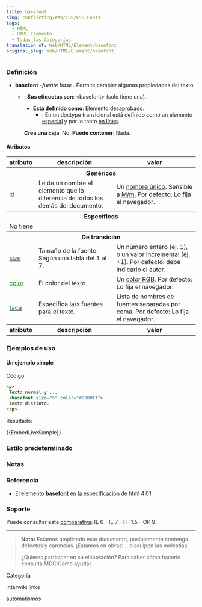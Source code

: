 ```yaml
---
title: basefont
slug: conflicting/Web/CSS/CSS_Fonts
tags:
  - HTML
  - HTML:Elemento
  - Todas_las_Categorías
translation_of: Web/HTML/Element/basefont
original_slug: Web/HTML/Element/basefont
---
```


### Definición

- **basefont** -_fuente base_ . Permite cambiar algunas propiedades del texto.

  - : **Sus etiquetas son**: \<basefont> (solo tiene una).

    - **Está definido como**: Elemento [desaprobado](es/HTML/Elemento/Tipos_de_elementos#desaprobado).
      - : En un doctype transicional está definido como un elemento [especial](es/HTML/Elemento/Tipos_de_elementos#especial) y por lo tanto [en línea](es/HTML/Elemento/Tipos_de_elementos#enlinea).

    **Crea una caja**: No.
    **Puede contener**: Nada.

#### Atributos

<table class="fullwidth-table standard-table">
  <tbody>
    <tr>
      <th>atributo</th>
      <th>descripción</th>
      <th>valor</th>
    </tr>
    <tr>
      <th colspan="3">Genéricos</th>
    </tr>
    <tr>
      <td>
        <a
          class="external"
          href="http://html.conclase.net/w3c/html401-es/struct/global.html#adef-id"
          ><span style="color: green">id</span></a
        >
      </td>
      <td>
        Le da un nombre al elemento que lo diferencia de todos los demás del
        documento.
      </td>
      <td>
        Un
        <a
          class="external"
          href="http://html.conclase.net/w3c/html401-es/types.html#type-id"
          >nombre único</a
        >. Sensible a
        <abbr title="diferencia entre Máyusculas y minúsculas">M/m.</abbr> Por
        defecto: Lo fija el navegador.
      </td>
    </tr>
    <tr>
      <th colspan="3">Específicos</th>
    </tr>
    <tr>
      <td colspan="3">No tiene</td>
    </tr>
    <tr>
      <th colspan="3">De transición</th>
    </tr>
    <tr>
      <td>
        <a
          class="external"
          href="http://html.conclase.net/w3c/html401-es/present/graphics.html#adef-size-FONT"
          ><span style="color: green">size</span></a
        >
      </td>
      <td>Tamaño de la fuente. Según una tabla del 1 al 7.</td>
      <td>
        Un número entero (ej. 1), o un valor incremental (ej. +1).
        <s>Por defecto:</s> debe indicarlo el autor.
      </td>
    </tr>
    <tr>
      <td>
        <a
          class="external"
          href="http://html.conclase.net/w3c/html401-es/present/graphics.html#adef-color-FONT"
          ><span style="color: green">color</span></a
        >
      </td>
      <td>El color del texto.</td>
      <td>
        Un
        <a
          class="external"
          href="http://html.conclase.net/w3c/html401-es/types.html#h-6.5"
          >color RGB</a
        >. Por defecto: Lo fija el navegador.
      </td>
    </tr>
    <tr>
      <td>
        <a
          class="external"
          href="http://html.conclase.net/w3c/html401-es/present/graphics.html#adef-face-FONT"
          ><span style="color: green">face</span></a
        >
      </td>
      <td>Especifica la/s fuentes para el texto.</td>
      <td>
        Lista de nombres de fuentes separadas por coma. Por defecto: Lo fija el
        navegador.
      </td>
    </tr>
    <tr>
      <th>atributo</th>
      <th>descripción</th>
      <th>valor</th>
    </tr>
  </tbody>
</table>

### Ejemplos de uso

#### Un ejemplo simple

Código:

```html
<p>
 Texto normal y ...
 <basefont size="5" color="#0000ff">
 Texto distinto.
</p>
```

Resultado: 

{{EmbedLiveSample}}

### Estilo predeterminado

### Notas

### Referencia

- El elemento [**basefont** en la especificación](http://html.conclase.net/w3c/html401-es/present/graphics.html#edef-BASEFONT) de html 4.01

### Soporte

Puede consultar esta [comparativa](http://www.webdevout.net/browser_support_html.php#support-html401-basefont): IE 6 - IE 7 - FF 1.5 - OP 9.

---

> **Nota:** Estamos ampliando este documento, posiblemente contenga defectos y carencias. ¡Estamos en obras!... disculpen las molestias.
>
> ¿Quieres participar en su elaboración? Para saber cómo hacerlo consulta MDC:Como ayudar.

Categoría

interwiki links

automatismos
